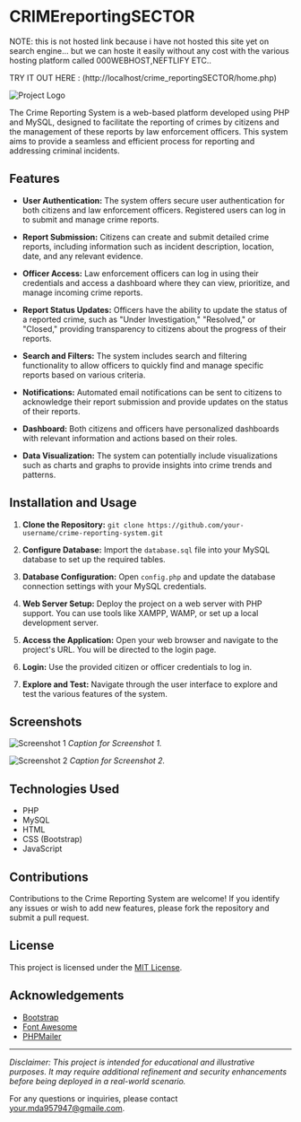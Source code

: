 # CRIMEreportingSECTOR



NOTE: this is not hosted link because i have not hosted this site yet on search engine...
      but we can hoste it easily without any cost with the various hosting platform called 000WEBHOST,NEFTLIFY ETC..

TRY IT OUT HERE : (http://localhost/crime_reportingSECTOR/home.php)
                

![Project Logo](link_to_logo_if_available)

The Crime Reporting System is a web-based platform developed using PHP and MySQL, designed to facilitate the reporting of crimes by citizens and the management of these reports by law enforcement officers. This system aims to provide a seamless and efficient process for reporting and addressing criminal incidents.

## Features

- **User Authentication:** The system offers secure user authentication for both citizens and law enforcement officers. Registered users can log in to submit and manage crime reports.

- **Report Submission:** Citizens can create and submit detailed crime reports, including information such as incident description, location, date, and any relevant evidence.

- **Officer Access:** Law enforcement officers can log in using their credentials and access a dashboard where they can view, prioritize, and manage incoming crime reports.

- **Report Status Updates:** Officers have the ability to update the status of a reported crime, such as "Under Investigation," "Resolved," or "Closed," providing transparency to citizens about the progress of their reports.

- **Search and Filters:** The system includes search and filtering functionality to allow officers to quickly find and manage specific reports based on various criteria.

- **Notifications:** Automated email notifications can be sent to citizens to acknowledge their report submission and provide updates on the status of their reports.

- **Dashboard:** Both citizens and officers have personalized dashboards with relevant information and actions based on their roles.

- **Data Visualization:** The system can potentially include visualizations such as charts and graphs to provide insights into crime trends and patterns.

## Installation and Usage

1. **Clone the Repository:** `git clone https://github.com/your-username/crime-reporting-system.git`

2. **Configure Database:** Import the `database.sql` file into your MySQL database to set up the required tables.

3. **Database Configuration:** Open `config.php` and update the database connection settings with your MySQL credentials.

4. **Web Server Setup:** Deploy the project on a web server with PHP support. You can use tools like XAMPP, WAMP, or set up a local development server.

5. **Access the Application:** Open your web browser and navigate to the project's URL. You will be directed to the login page.

6. **Login:** Use the provided citizen or officer credentials to log in.

7. **Explore and Test:** Navigate through the user interface to explore and test the various features of the system.

## Screenshots

![Screenshot 1](link_to_screenshot1)
*Caption for Screenshot 1.*

![Screenshot 2](link_to_screenshot2)
*Caption for Screenshot 2.*

## Technologies Used

- PHP
- MySQL
- HTML
- CSS (Bootstrap)
- JavaScript

## Contributions

Contributions to the Crime Reporting System are welcome! If you identify any issues or wish to add new features, please fork the repository and submit a pull request.

## License

This project is licensed under the [MIT License](LICENSE).

## Acknowledgements

- [Bootstrap](https://getbootstrap.com)
- [Font Awesome](https://fontawesome.com)
- [PHPMailer](https://github.com/PHPMailer/PHPMailer)

---

*Disclaimer: This project is intended for educational and illustrative purposes. It may require additional refinement and security enhancements before being deployed in a real-world scenario.*

For any questions or inquiries, please contact [your.mda957947@gmaile.com](mailto:your.mda957947@gmail.com).
